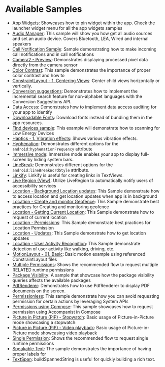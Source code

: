 # Available Samples

- [App Widgets](user-interface/appwidgets/src/main/java/com/example/platform/ui/appwidgets/AppWidgets.kt):
Showcases how to pin widget within the app. Check the launcher widget menu for all the app widgets samples
- [Audio Manager](connectivity/audio/src/main/java/com/example/platform/connectivity/audio/AudioSample.kt):
This sample will show you how get all audio sources and set an audio device. Covers Bluetooth, LEA, Wired and internal speakers
- [Call Notification Sample](connectivity/callnotification/src/main/java/com/example/platform/connectivity/callnotification/CallNotificationSample.kt):
Sample demonstrating how to make incoming call notifications and in call notifications
- [Camera2 - Preview](camera/camera2/src/main/java/com/example/platform/camera/preview/Camera2Preview.kt):
Demonstrates displaying processed pixel data directly from the camera sensor 
- [Color Contrast](accessibility/src/main/java/com/example/platform/accessibility/ColorContrast.kt):
This sample demonstrates the importance of proper color contrast and how to 
- [ConstraintLayout - 1. Centering Views](user-interface/constraintlayout/src/main/java/com/example/platform/ui/constraintlayout/ConstraintLayout.kt):
Center child views horizontally or vertically.
- [Conversion suggestions](user-interface/text/src/main/java/com/example/platform/ui/text/ConversionSuggestions.kt):
Demonstrates how to implement the incremental search feature for non-alphabet languages with the Conversion Suggestions API.
- [Data Access](privacy/transparency/src/main/java/com/example/platform/privacy/transparency/DataAccess.kt):
Demonstrates how to implement data access auditing for your app to identify 
- [Downloadable Fonts](user-interface/text/src/main/java/com/example/platform/ui/text/DownloadableFonts.kt):
Download fonts instead of bundling them in the app resources.
- [Find devices sample](connectivity/bluetooth/ble/src/main/java/com/example/platform/connectivity/bluetooth/ble/FindDevicesSample.kt):
This example will demonstrate how to scanning for Low Energy Devices
- [Haptics - 1. Vibration effects](user-interface/haptics/src/main/java/com/example/platform/ui/haptics/Haptics.kt):
Shows various vibration effects.
- [Hyphenation](user-interface/text/src/main/java/com/example/platform/ui/text/Hyphenation.kt):
Demonstrates different options for the `android:hyphenationFrequency` attribute
- [Immersive mode](user-interface/window-insets/src/main/java/com/example/platform/ui/insets/ImmersiveMode.kt):
Immersive mode enables your app to display full-screen by hiding system bars.
- [LineBreak](user-interface/text/src/main/java/com/example/platform/ui/text/LineBreak.kt):
Demonstrates different options for the `android:lineBreakWordStyle` attribute.
- [Linkify](user-interface/text/src/main/java/com/example/platform/ui/text/Linkify.kt):
Linkify is useful for creating links in TextViews.
- [Live Region (View)](accessibility/src/main/java/com/example/platform/accessibility/LiveRegionView.kt):
Utilize LiveRegion to automatically notify users of accessibility services
- [Location - Background Location updates](location/src/main/java/com/example/platform/location/bglocationaccess/BgLocationAccessScreen.kt):
This Sample demonstrate how to access location and get location updates when app is in background
- [Location - Create and monitor Geofence](location/src/main/java/com/example/platform/location/geofencing/GeofencingScreen.kt):
This Sample demonstrate best practices for Creating and monitoring geofence
- [Location - Getting Current Location](location/src/main/java/com/example/platform/location/currentLocation/CurrentLocationScreen.kt):
This Sample demonstrate how to request of current location
- [Location - Permissions](location/src/main/java/com/example/platform/location/permission/LocationPermissionsScreen.kt):
This Sample demonstrate best practices for Location Permission
- [Location - Updates](location/src/main/java/com/example/platform/location/locationupdates/LocationUpdatesScreen.kt):
This Sample demonstrate how to get location updates
- [Location - User Activity Recognition](location/src/main/java/com/example/platform/location/useractivityrecog/UserActivityRecognitionScreen.kt):
This Sample demonstrate detection of user activity like walking, driving, etc.
- [MotionLayout - 01. Basic](user-interface/constraintlayout/src/main/java/com/example/platform/ui/constraintlayout/MotionLayout.kt):
Basic motion example using referenced ConstraintLayout files
- [Multiple Permissions](privacy/permissions/src/main/java/com/example/platform/privacy/permissions/MultiplePermissions.kt):
Shows the recommended flow to request multiple RELATED runtime permissions
- [Package Visibility](privacy/data/src/main/java/com/example/platform/privacy/data/PackageVisibility.kt):
A sample that showcase how the package visibility queries affects the available packages
- [PdfRenderer](graphics/src/main/java/com/example/platform/graphics/PdfRenderer.kt):
Demonstrates how to use PdfRenderer to display PDF documents on the screen.
- [Permissionless](privacy/permissions/src/main/java/com/example/platform/privacy/permissions/Permissionless.kt):
This sample demonstrate how you can avoid requesting permission for certain actions by leveraging System APIs
- [Permissions using Compose](privacy/permissions/src/main/java/com/example/platform/privacy/permissions/ComposePermissions.kt):
This sample showcases how to request permission using Accompanist in Compose
- [Picture in Picture (PiP) - Stopwatch](user-interface/picture-in-picture/src/main/java/com/example/android/pip/PiPSampleActivity.kt):
Basic usage of Picture-in-Picture mode showcasing a stopwatch
- [Picture in Picture (PiP) - Video playback](user-interface/picture-in-picture/src/main/java/com/example/android/pip/PiPMovieActivity.kt):
Basic usage of Picture-in-Picture mode showcasing video playback
- [Single Permission](privacy/permissions/src/main/java/com/example/platform/privacy/permissions/SinglePermission.kt):
Shows the recommended flow to request single runtime permissions
- [Speakable Text](accessibility/src/main/java/com/example/platform/accessibility/SpeakableText.kt):
The sample demonstrates the importance of having proper labels for
- [TextSpan](user-interface/text/src/main/java/com/example/platform/ui/text/TextSpan.kt):
buildSpannedString is useful for quickly building a rich text.
